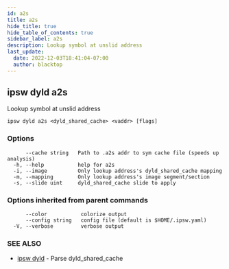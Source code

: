 ```yaml
---
id: a2s
title: a2s
hide_title: true
hide_table_of_contents: true
sidebar_label: a2s
description: Lookup symbol at unslid address
last_update:
  date: 2022-12-03T18:41:04-07:00
  author: blacktop
---
```

## ipsw dyld a2s

Lookup symbol at unslid address

```
ipsw dyld a2s <dyld_shared_cache> <vaddr> [flags]
```

### Options

```
      --cache string   Path to .a2s addr to sym cache file (speeds up analysis)
  -h, --help           help for a2s
  -i, --image          Only lookup address's dyld_shared_cache mapping
  -m, --mapping        Only lookup address's image segment/section
  -s, --slide uint     dyld_shared_cache slide to apply
```

### Options inherited from parent commands

```
      --color           colorize output
      --config string   config file (default is $HOME/.ipsw.yaml)
  -V, --verbose         verbose output
```

### SEE ALSO

* [ipsw dyld](/docs/cli/ipsw/dyld)	 - Parse dyld_shared_cache

